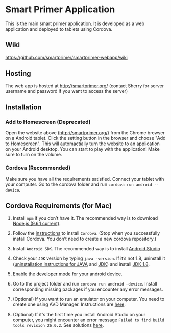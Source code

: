 # Smart Primer Application

This is the main smart primer application. It is developed as a web application and deployed to tablets using Cordova.

## Wiki

https://github.com/smartprimer/smartprimer-webapp/wiki

## Hosting 

The web app is hosted at http://smartprimer.org/ (contact Sherry for server username and password if you want to access the server)

## Installation 

### Add to Homescreen (Deprecated)

Open the website above (http://smartprimer.org/) from the Chrome browser on a Android tablet. Click the setting button in the browser and choose "Add to Homescreen". This will automactially turn the website to an application on your Android desktop. You can start to play with the application! Make sure to turn on the volume.

### Cordova (Recommended)

Make sure you have all the requirements satisfied. Connect your tablet with your computer. Go to the cordova folder and run `cordova run android --device`.

## Cordova Requirements (for Mac)

1. Install `npm` if you don’t have it. The recommended way is to download [Node.js (9.6.1 current)](https://nodejs.org/en/).

2. Follow the [instructions](https://cordova.apache.org/#getstarted) to install `Cordova`. (Stop when you successfully install Cordova. You don’t need to create a new cordova repository.)

3. Install `Android SDK`. The recommended way is to install [Android Studio](https://developer.android.com/studio/index.html)

4. Check your `JDK` version by typing `java -version`. If it’s not 1.8, uninstall it ([uninstallation instructions for JAVA](https://docs.oracle.com/javase/8/docs/technotes/guides/install/mac_jdk.html#A1096903) and [JDK]( https://www.java.com/en/download/help/mac_uninstall_java.xml)) and install [JDK 1.8](http://www.oracle.com/technetwork/java/javase/downloads/jdk8-downloads-2133151.html).

5. Enable the [developer mode](https://www.androidcentral.com/how-enable-developer-settings-android-42) for your android device.

6. Go to the project folder and run `cordova run android —device`. Install corresponding missing packages if you encounter any error messages.

7. (Optional) If you want to run an emulator on your computer. You need to create one using AVD Manager. Instructions are [here](https://developer.android.com/studio/run/managing-avds.html). 

8. (Optional) If it's the first time you install Android Studio on your computer, you might encounter an error message `Failed to find build tools revision 26.0.2`. See solutions [here](https://stackoverflow.com/questions/47721952/how-to-solve-failed-to-find-build-tools-revision-26-0-2).


